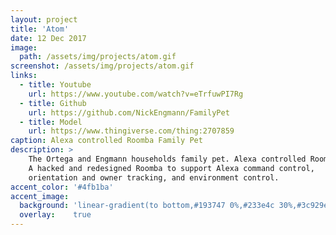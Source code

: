 ```yaml
---
layout: project
title: 'Atom'
date: 12 Dec 2017
image:  
  path: /assets/img/projects/atom.gif
screenshot: /assets/img/projects/atom.gif
links:
  - title: Youtube
    url: https://www.youtube.com/watch?v=eTrfuwPI7Rg
  - title: Github
    url: https://github.com/NickEngmann/FamilyPet
  - title: Model
    url: https://www.thingiverse.com/thing:2707859
caption: Alexa controlled Roomba Family Pet 
description: >
    The Ortega and Engmann households family pet. Alexa controlled Roomba.
    A hacked and redesigned Roomba to support Alexa command control,
    orientation and owner tracking, and environment control.
accent_color: '#4fb1ba'
accent_image:
  background: 'linear-gradient(to bottom,#193747 0%,#233e4c 30%,#3c929e 50%,#d5d5d4 70%,#cdccc8 100%)'
  overlay:    true
---
```

